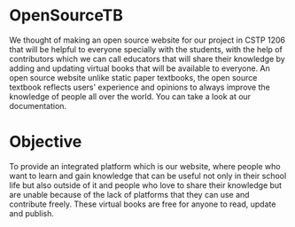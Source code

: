 # OpenSourceTB
We thought of making an open source website for our project in CSTP 1206 that will be helpful to everyone specially with the students, with the help of contributors which we can call educators that will share their knowledge by adding and updating virtual books that will be available to everyone. An open source website unlike static paper textbooks, the open source textbook reflects users' experience and opinions to always improve the knowledge of people all over the world. You can take a look at our documentation.

# Objective
To provide an integrated platform which is our website, where people who want to learn and gain knowledge that can be useful not only in their school life but also outside of it and people who love to share their knowledge but are unable because of the lack of platforms that they can use and contribute freely. These virtual books are free for anyone to read, update and publish.
